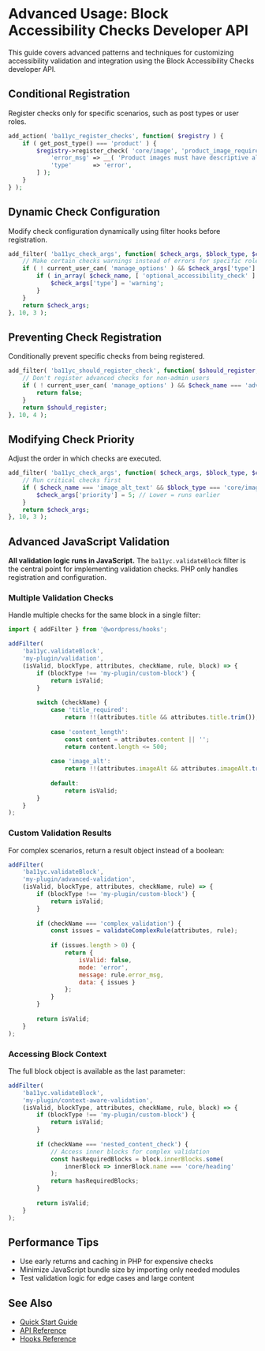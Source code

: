 # Advanced Usage: Block Accessibility Checks Developer API

This guide covers advanced patterns and techniques for customizing accessibility validation and integration using the Block Accessibility Checks developer API.

## Conditional Registration

Register checks only for specific scenarios, such as post types or user roles.

```php
add_action( 'ba11yc_register_checks', function( $registry ) {
    if ( get_post_type() === 'product' ) {
        $registry->register_check( 'core/image', 'product_image_requirements', [
            'error_msg' => __( 'Product images must have descriptive alt text.', 'my-plugin' ),
            'type'      => 'error',
        ] );
    }
} );
```

## Dynamic Check Configuration

Modify check configuration dynamically using filter hooks before registration.

```php
add_filter( 'ba11yc_check_args', function( $check_args, $block_type, $check_name ) {
    // Make certain checks warnings instead of errors for specific roles
    if ( ! current_user_can( 'manage_options' ) && $check_args['type'] === 'error' ) {
        if ( in_array( $check_name, [ 'optional_accessibility_check' ] ) ) {
            $check_args['type'] = 'warning';
        }
    }
    return $check_args;
}, 10, 3 );
```

## Preventing Check Registration

Conditionally prevent specific checks from being registered.

```php
add_filter( 'ba11yc_should_register_check', function( $should_register, $block_type, $check_name, $check_args ) {
    // Don't register advanced checks for non-admin users
    if ( ! current_user_can( 'manage_options' ) && $check_name === 'advanced_heading_check' ) {
        return false;
    }
    return $should_register;
}, 10, 4 );
```

## Modifying Check Priority

Adjust the order in which checks are executed.

```php
add_filter( 'ba11yc_check_args', function( $check_args, $block_type, $check_name ) {
    // Run critical checks first
    if ( $check_name === 'image_alt_text' && $block_type === 'core/image' ) {
        $check_args['priority'] = 5; // Lower = runs earlier
    }
    return $check_args;
}, 10, 3 );
```

## Advanced JavaScript Validation

**All validation logic runs in JavaScript.** The `ba11yc.validateBlock` filter is the central point for implementing validation checks. PHP only handles registration and configuration.

### Multiple Validation Checks

Handle multiple checks for the same block in a single filter:

```javascript
import { addFilter } from '@wordpress/hooks';

addFilter(
    'ba11yc.validateBlock',
    'my-plugin/validation',
    (isValid, blockType, attributes, checkName, rule, block) => {
        if (blockType !== 'my-plugin/custom-block') {
            return isValid;
        }
        
        switch (checkName) {
            case 'title_required':
                return !!(attributes.title && attributes.title.trim());
                
            case 'content_length':
                const content = attributes.content || '';
                return content.length <= 500;
                
            case 'image_alt':
                return !!(attributes.imageAlt && attributes.imageAlt.trim());
                
            default:
                return isValid;
        }
    }
);
```

### Custom Validation Results

For complex scenarios, return a result object instead of a boolean:

```javascript
addFilter(
    'ba11yc.validateBlock',
    'my-plugin/advanced-validation',
    (isValid, blockType, attributes, checkName, rule) => {
        if (blockType !== 'my-plugin/custom-block') {
            return isValid;
        }
        
        if (checkName === 'complex_validation') {
            const issues = validateComplexRule(attributes, rule);
            
            if (issues.length > 0) {
                return {
                    isValid: false,
                    mode: 'error',
                    message: rule.error_msg,
                    data: { issues }
                };
            }
        }
        
        return isValid;
    }
);
```

### Accessing Block Context

The full block object is available as the last parameter:

```javascript
addFilter(
    'ba11yc.validateBlock',
    'my-plugin/context-aware-validation',
    (isValid, blockType, attributes, checkName, rule, block) => {
        if (blockType !== 'my-plugin/custom-block') {
            return isValid;
        }
        
        if (checkName === 'nested_content_check') {
            // Access inner blocks for complex validation
            const hasRequiredBlocks = block.innerBlocks.some(
                innerBlock => innerBlock.name === 'core/heading'
            );
            return hasRequiredBlocks;
        }
        
        return isValid;
    }
);
```

## Performance Tips
- Use early returns and caching in PHP for expensive checks
- Minimize JavaScript bundle size by importing only needed modules
- Test validation logic for edge cases and large content

## See Also
- [Quick Start Guide](./quick-start.md)
- [API Reference](./api-reference.md)
- [Hooks Reference](./hooks.md)
